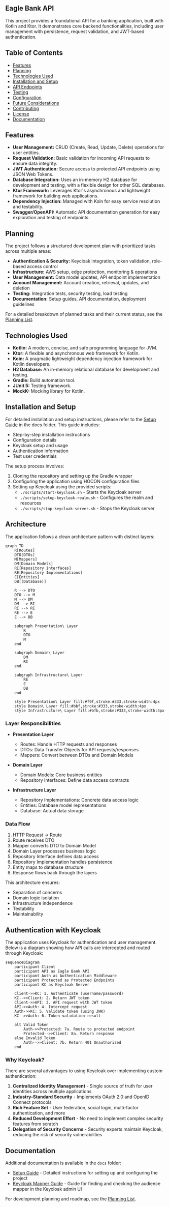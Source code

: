 ## Eagle Bank API

This project provides a foundational API for a banking application, built with Kotlin and Ktor. It demonstrates core backend functionalities, including user management with persistence, request validation, and JWT-based authentication.

## Table of Contents

- [Features](#features)
- [Planning](#planning)
- [Technologies Used](#technologies-used)
- [Installation and Setup](#installation-and-setup)
- [API Endpoints](#api-endpoints)
- [Testing](#testing)
- [Configuration](#configuration)
- [Future Considerations](#future-considerations)
- [Contributing](#contributing)
- [License](#license)
- [Documentation](#documentation)

## Features

-   **User Management:** CRUD (Create, Read, Update, Delete) operations for user entities.
-   **Request Validation:** Basic validation for incoming API requests to ensure data integrity.
-   **JWT Authentication:** Secure access to protected API endpoints using JSON Web Tokens.
-   **Database Integration:** Uses an in-memory H2 database for development and testing, with a flexible design for other SQL databases.
-   **Ktor Framework:** Leverages Ktor's asynchronous and lightweight framework for building web applications.
-   **Dependency Injection:** Managed with Koin for easy service resolution and testability.
-   **Swagger/OpenAPI:** Automatic API documentation generation for easy exploration and testing of endpoints.

## Planning

The project follows a structured development plan with prioritized tasks across multiple areas:

- **Authentication & Security:** Keycloak integration, token validation, role-based access control
- **Infrastructure:** AWS setup, edge protection, monitoring & operations
- **User Management:** Data model updates, API endpoint implementation
- **Account Management:** Account creation, retrieval, updates, and deletion
- **Testing:** Integration tests, security testing, load testing
- **Documentation:** Setup guides, API documentation, deployment guidelines

For a detailed breakdown of planned tasks and their current status, see the [Planning List](PlanningList.md).

## Technologies Used

*   **Kotlin:** A modern, concise, and safe programming language for JVM.
*   **Ktor:** A flexible and asynchronous web framework for Kotlin.
*   **Koin:** A pragmatic lightweight dependency injection framework for Kotlin developers.
*   **H2 Database:** An in-memory relational database for development and testing.
*   **Gradle:** Build automation tool.
*   **JUnit 5:** Testing framework.
*   **MockK:** Mocking library for Kotlin.

## Installation and Setup

For detailed installation and setup instructions, please refer to the [Setup Guide](docs/SETUP.md) in the docs folder.
This guide includes:

- Step-by-step installation instructions
- Configuration details
- Keycloak setup and usage
- Authentication information
- Test user credentials

The setup process involves:

1. Cloning the repository and setting up the Gradle wrapper
2. Configuring the application using HOCON configuration files
3. Setting up Keycloak using the provided scripts:
    - `./scripts/start-keycloak.sh` - Starts the Keycloak server
    - `./scripts/setup-keycloak-realm.sh` - Configures the realm and resources
    - `./scripts/stop-keycloak-server.sh` - Stops the Keycloak server

## Architecture

The application follows a clean architecture pattern with distinct layers:

```mermaid
graph TD
    R[Routes]
    DTO[DTOs]
    M[Mappers]
    DM[Domain Models]
    RI[Repository Interfaces]
    RE[Repository Implementations]
    E[Entities]
    DB[(Database)]

    R --> DTO
    DTO --> M
    M --> DM
    DM --> RI
    RI --> RE
    RE --> E
    E --> DB

    subgraph Presentation\ Layer
        R
        DTO
        M
    end

    subgraph Domain\ Layer
        DM
        RI
    end

    subgraph Infrastructure\ Layer
        RE
        E
        DB
    end

    style Presentation\ Layer fill:#f9f,stroke:#333,stroke-width:4px
    style Domain\ Layer fill:#bbf,stroke:#333,stroke-width:4px
    style Infrastructure\ Layer fill:#bfb,stroke:#333,stroke-width:4px
```


### Layer Responsibilities

- **Presentation Layer**
  - Routes: Handle HTTP requests and responses
  - DTOs: Data Transfer Objects for API requests/responses
  - Mappers: Convert between DTOs and Domain Models

- **Domain Layer**
  - Domain Models: Core business entities
  - Repository Interfaces: Define data access contracts

- **Infrastructure Layer**
  - Repository Implementations: Concrete data access logic
  - Entities: Database model representations
  - Database: Actual data storage

### Data Flow

1. HTTP Request → Route
2. Route receives DTO
3. Mapper converts DTO to Domain Model
4. Domain Layer processes business logic
5. Repository Interface defines data access
6. Repository Implementation handles persistence
7. Entity maps to database structure
8. Response flows back through the layers

This architecture ensures:
- Separation of concerns
- Domain logic isolation
- Infrastructure independence
- Testability
- Maintainability

## Authentication with Keycloak

The application uses Keycloak for authentication and user management. Below is a diagram showing how API calls are
intercepted and routed through Keycloak:

```mermaid
sequenceDiagram
    participant Client
    participant API as Eagle Bank API
    participant Auth as Authentication Middleware
    participant Protected as Protected Endpoints
    participant KC as Keycloak Server

    Client->>KC: 1. Authenticate (username/password)
    KC-->>Client: 2. Return JWT token
    Client->>API: 3. API request with JWT token
    API->>Auth: 4. Intercept request
    Auth->>KC: 5. Validate token (using JWK)
    KC-->>Auth: 6. Token validation result

    alt Valid Token
        Auth->>Protected: 7a. Route to protected endpoint
        Protected-->>Client: 8a. Return response
    else Invalid Token
        Auth-->>Client: 7b. Return 401 Unauthorized
    end
```

### Why Keycloak?

There are several advantages to using Keycloak over implementing custom authentication:

1. **Centralized Identity Management** - Single source of truth for user identities across multiple applications
2. **Industry-Standard Security** - Implements OAuth 2.0 and OpenID Connect protocols
3. **Rich Feature Set** - User federation, social login, multi-factor authentication, and more
4. **Reduced Development Effort** - No need to implement complex security features from scratch
5. **Delegation of Security Concerns** - Security experts maintain Keycloak, reducing the risk of security
   vulnerabilities

## Documentation

Additional documentation is available in the `docs` folder:

- [Setup Guide](docs/SETUP.md) - Detailed instructions for setting up and configuring the project
- [Keycloak Mapper Guide](docs/README-keycloak-mapper.md) - Guide for finding and checking the audience mapper in the
  Keycloak admin UI

For development planning and roadmap, see the [Planning List](PlanningList.md).
